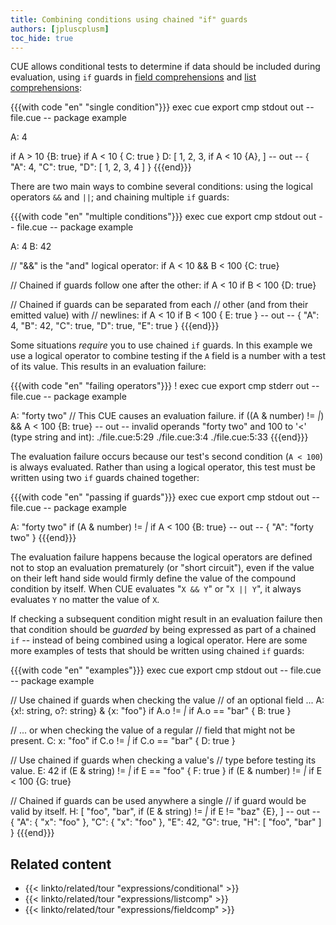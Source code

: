 ```yaml
---
title: Combining conditions using chained "if" guards
authors: [jpluscplusm]
toc_hide: true
---
```


CUE allows conditional tests to determine if data should be included during
evaluation, using `if` guards in
[field comprehensions]({{<relref"docs/tour/expressions/fieldcomp">}})
and
[list comprehensions]({{<relref"docs/tour/expressions/listcomp">}}):

{{{with code "en" "single condition"}}}
exec cue export
cmp stdout out
-- file.cue --
package example

A: 4

if A > 10 {B: true}
if A < 10 {
	C: true
}
D: [
	1, 2, 3,
	if A < 10 {A},
]
-- out --
{
    "A": 4,
    "C": true,
    "D": [
        1,
        2,
        3,
        4
    ]
}
{{{end}}}

There are two main ways to combine several conditions:
using the logical operators `&&` and `||`;
and chaining multiple `if` guards:

{{{with code "en" "multiple conditions"}}}
exec cue export
cmp stdout out
-- file.cue --
package example

A: 4
B: 42

// "&&" is the "and" logical operator:
if A < 10 && B < 100 {C: true}

// Chained if guards follow one after the other:
if A < 10 if B < 100 {D: true}

// Chained if guards can be separated from each
// other (and from their emitted value) with
// newlines:
if A < 10
if B < 100 {
	E: true
}
-- out --
{
    "A": 4,
    "B": 42,
    "C": true,
    "D": true,
    "E": true
}
{{{end}}}

Some situations *require* you to use chained `if` guards.
In this example we use a logical operator to combine testing if the `A` field
is a number with a test of its value.
This results in an evaluation failure:

{{{with code "en" "failing operators"}}}
! exec cue export
cmp stderr out
-- file.cue --
package example

A: "forty two"
// This CUE causes an evaluation failure.
if ((A & number) != _|_) && A < 100 {B: true}
-- out --
invalid operands "forty two" and 100 to '<' (type string and int):
    ./file.cue:5:29
    ./file.cue:3:4
    ./file.cue:5:33
{{{end}}}

The evaluation failure occurs because our test's second condition (`A < 100`)
is always evaluated.
Rather than using a logical operator, this test must be written using two `if`
guards chained together:

{{{with code "en" "passing if guards"}}}
exec cue export
cmp stdout out
-- file.cue --
package example

A: "forty two"
if (A & number) != _|_ if A < 100 {B: true}
-- out --
{
    "A": "forty two"
}
{{{end}}}


The evaluation failure happens because the logical operators are defined not to
stop an evaluation prematurely (or "short circuit"), even if the value on their
left hand side would firmly define the value of the compound condition by
itself.
When CUE evaluates "`X && Y`" or "`X || Y`", it always evaluates `Y` no matter
the value of `X`.

If checking a subsequent condition might result in an evaluation failure then
that condition should be *guarded* by being expressed as part of a chained
`if` -- instead of being combined using a logical operator.
Here are some more examples of tests that should be written using chained `if`
guards:

{{{with code "en" "examples"}}}
exec cue export
cmp stdout out
-- file.cue --
package example

// Use chained if guards when checking the value
// of an optional field ...
A: {x!: string, o?: string} & {x: "foo"}
if A.o != _|_ if A.o == "bar" {
	B: true
}

// ... or when checking the value of a regular
// field that might not be present.
C: x: "foo"
if C.o != _|_ if C.o == "bar" {
	D: true
}

// Use chained if guards when checking a value's
// type before testing its value.
E: 42
if (E & string) != _|_ if E == "foo" {
	F: true
}
if (E & number) != _|_ if E < 100 {G: true}

// Chained if guards can be used anywhere a single
// if guard would be valid by itself.
H: [
	"foo", "bar",
	if (E & string) != _|_
	if E != "baz" {E},
]
-- out --
{
    "A": {
        "x": "foo"
    },
    "C": {
        "x": "foo"
    },
    "E": 42,
    "G": true,
    "H": [
        "foo",
        "bar"
    ]
}
{{{end}}}

## Related content

- {{< linkto/related/tour "expressions/conditional" >}}
- {{< linkto/related/tour "expressions/listcomp" >}}
- {{< linkto/related/tour "expressions/fieldcomp" >}}
